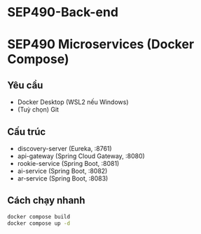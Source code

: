 # SEP490-Back-end
# SEP490 Microservices (Docker Compose)

## Yêu cầu
- Docker Desktop (WSL2 nếu Windows)
- (Tuỳ chọn) Git

## Cấu trúc
- discovery-server (Eureka, :8761)
- api-gateway (Spring Cloud Gateway, :8080)
- rookie-service (Spring Boot, :8081)
- ai-service (Spring Boot, :8082)
- ar-service (Spring Boot, :8083)

## Cách chạy nhanh
```bash
docker compose build
docker compose up -d
